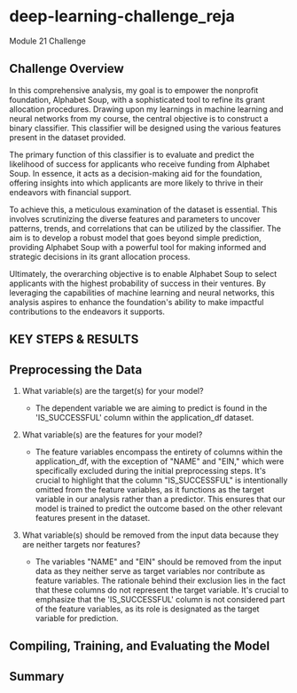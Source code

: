 # deep-learning-challenge_reja
Module 21 Challenge

## Challenge Overview ##

In this comprehensive analysis, my goal is to empower the nonprofit foundation, Alphabet Soup, with a sophisticated tool to refine its grant allocation procedures. Drawing upon my learnings in machine learning and neural networks from my course, the central objective is to construct a binary classifier. This classifier will be designed using the various features present in the dataset provided.

The primary function of this classifier is to evaluate and predict the likelihood of success for applicants who receive funding from Alphabet Soup. In essence, it acts as a decision-making aid for the foundation, offering insights into which applicants are more likely to thrive in their endeavors with financial support.

To achieve this, a meticulous examination of the dataset is essential. This involves scrutinizing the diverse features and parameters to uncover patterns, trends, and correlations that can be utilized by the classifier. The aim is to develop a robust model that goes beyond simple prediction, providing Alphabet Soup with a powerful tool for making informed and strategic decisions in its grant allocation process.

Ultimately, the overarching objective is to enable Alphabet Soup to select applicants with the highest probability of success in their ventures. By leveraging the capabilities of machine learning and neural networks, this analysis aspires to enhance the foundation's ability to make impactful contributions to the endeavors it supports.

## KEY STEPS & RESULTS ##

## Preprocessing the Data  ##

1. What variable(s) are the target(s) for your model?
   - The dependent variable we are aiming to predict is found in the 'IS_SUCCESSFUL' column within the application_df dataset. 

2. What variable(s) are the features for your model?
   - The feature variables encompass the entirety of columns within the application_df, with the exception of "NAME" and "EIN," which were specifically excluded during the initial preprocessing steps. It's crucial to highlight that the column "IS_SUCCESSFUL" is intentionally omitted from the feature variables, as it functions as the target variable in our analysis rather than a predictor. This ensures that our model is trained to predict the outcome based on the other relevant features present in the dataset.

3. What variable(s) should be removed from the input data because they are neither targets nor features?

   - The variables "NAME" and "EIN" should be removed from the input data as they neither serve as target variables nor contribute as feature variables. The rationale behind their exclusion lies in the fact that these columns do not represent the target variable. It's crucial to emphasize that the 'IS_SUCCESSFUL' column is not considered part of the feature variables, as its role is designated as the target variable for prediction.


## Compiling, Training, and Evaluating the Model  ##



## Summary  ##
